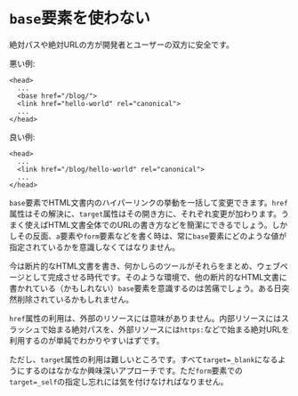 # `base`要素を使わない

絶対パスや絶対URLの方が開発者とユーザーの双方に安全です。

悪い例:

    <head>
      ...
      <base href="/blog/">
      <link href="hello-world" rel="canonical">
      ...
    </head>

良い例:

    <head>
      ...
      <link href="/blog/hello-world" rel="canonical">
      ...
    </head>

`base`要素でHTML文書内のハイパーリンクの挙動を一括して変更できます。`href`属性はその解決に、`target`属性はその開き方に、それぞれ変更が加わります。うまく使えばHTML文書全体でのURLの書き方などを簡潔にできるでしょう。しかしその反面、`a`要素や`form`要素などを書く時は、常に`base`要素にどのような値が指定されているかを意識しなくてはなりません。

今は断片的なHTML文書を書き、何かしらのツールがそれらをまとめ、ウェブページとして完成させる時代です。そのような環境で、他の断片的なHTML文書に書かれている（かもしれない）`base`要素を意識するのは苦痛でしょう。ある日突然削除されているかもしれません。

`href`属性の利用は、外部のリソースには意味がありません。内部リソースにはスラッシュで始まる絶対パスを、外部リソースには`https:`などで始まる絶対URLを利用するのが単純でわかりやすいはずです。

ただし、`target`属性の利用は難しいところです。すべて`target=_blank`になるようにするのはなかなか興味深いアプローチです。ただ`form`要素での`target=_self`の指定し忘れには気を付けなければなりません。
